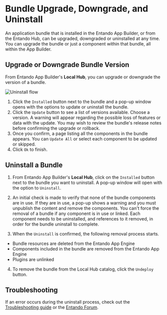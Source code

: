 # Bundle Upgrade, Downgrade, and Uninstall
An application bundle that is installed in the Entando App Builder, or from the Entando Hub, can be upgraded, downgraded or uninstalled at any time. You can upgrade the bundle or just a component within that bundle, all within the App Builder. 

## Upgrade or Downgrade Bundle Version
From Entando App Builder's **Local Hub**, you can upgrade or downgrade the version of a bundle. 

![Uninstall flow](./img/uninstall-bundle.png)

1. Click the `Installed` button next to the bundle and a pop-up window opens with the options to update or uninstall the bundle. 
2. Click the `Update` button to see a list of versions available. Choose a version. A warning will appear regarding the possible loss of features or data with the update. You may wish to review the bundle's release notes before confirming the upgrade or rollback. 
3. Once you confirm, a page listing all the components in the bundle appears. You can `Update All` or select each component to be updated or skipped. 
4. Click `Ok` to finish. 

## Uninstall a Bundle
1. From Entando App Builder's **Local Hub**, click on the `Installed` button next to the bundle you want to uninstall. A pop-up window will open with the option to `Uninstall`.

2. An initial check is made to verify that none of the bundle components are in use. 
If they are in use, a pop-up shows a warning and you must unpublish the content and remove the components. You can't force the removal of a bundle if any component is in use or linked. Each component needs to be uninstalled, and references to it removed, in order for the bundle uninstall to complete.

3. When the `Uninstall` is confirmed, the following removal process starts.

- Bundle resources are deleted from the Entando App Engine
- Components included in the bundle are removed from the Entando App Engine
- Plugins are unlinked
4. To remove the bundle from the Local Hub catalog, click the `Undeploy` button.


## Troubleshooting
If an error occurs during the uninstall process, 
check out the [Troubleshooting guide](./troubleshooting-guide.md) or the [Entando Forum](https://forum.entando.org).



